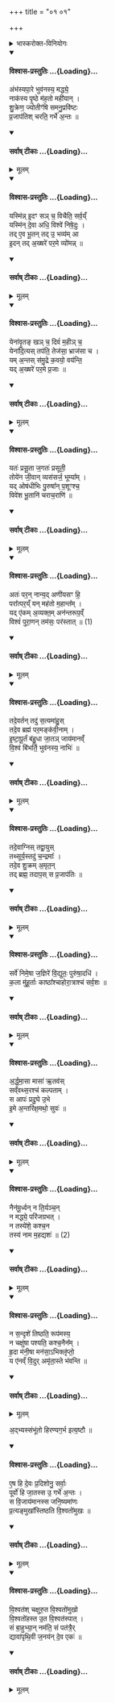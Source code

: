 +++
title = "०१ ०१"

+++

<details><summary>भास्करोक्त-विनियोगः</summary>

तत्र प्रथमानुवाके अध्यात्मविषया मन्त्रास् तानेव विनियुज्यन्ते ।  
तत्र वारुणीषूपनिषत्सु 'ब्रह्मविदाप्नोति परं' इति परप्राप्तिहेतुत्वेन  
तद्विभूत्यात्मकमानन्दं ब्रह्म वेद्यं प्रतिज्ञाय  
तत्स्वरूपं तदुपासनाविशेषास्सिद्धयश्च उक्ताः ।  
इदानीं तस्यात्मनः परमविभूतिस्थानीयस्य कीदृशो विजृम्भण-प्रकार  
इत्याकाङ्क्षायां तमेवात्मानमधिकृत्योच्यते - अम्भस्यपार इत्यादि ॥ 

अयं स्वगुणैः प्रकृत्येकान्तैः कदाचिद्वर्ण्यते । परगुणेन कदाचित् तदभेदात् । त्रैष्टुभस्सर्वोऽनुवाकः । विशेषो वक्ष्यते ।
</details>


<div class="js_include" newlevelforh1="4" title="विश्वास-प्रस्तुतिः" unfilled url="/vedAH_yajuH/taittirIyam/AraNyakam/Rk/vishvAsa-prastutiH/06_mahA-nArAyaNopaniShat/01_01_paramAtma-sUktam/01_ambhasya_pAre.md">
<details open><summary><h4>विश्वास-प्रस्तुतिः ...{Loading}...</h4></summary>

अंभ॑स्यपा॒रे भुव॑नस्य॒ मद्ध्ये॒  
नाक॑स्य पृ॒ष्ठे म॑ह॒तो मही॑यान् ।  
शु॒क्रेण॒ ज्योतीꣳ॑षि समनु॒प्रवि॑ष्टः  
प्र॒जाप॑तिश् चरति॒  गर्भे॑ अ॒न्तः ॥
</details>
</div>
<div class="js_include" newlevelforh1="4" title="सर्वाष् टीकाः" unfilled url="/vedAH_yajuH/taittirIyam/AraNyakam/Rk/sarvASh_TIkAH/06_mahA-nArAyaNopaniShat/01_01_paramAtma-sUktam/01_ambhasya_pAre.md">
<details open><summary><h4>सर्वाष् टीकाः ...{Loading}...</h4></summary>
<details><summary>मूलम्</summary>

अंभ॑स्य पा॒रे भुव॑नस्य॒ मद्ध्ये॒  
नाक॑स्य पृ॒ष्ठे म॑ह॒तो मही॑यान् ।  
शु॒क्रेण॒ ज्योतीꣳ॑षि समनु॒प्रवि॑ष्टः  
प्र॒जाप॑तिश् चरति॒  गर्भे॑ अ॒न्तः ॥
</details>
</details>
</div>
<div class="js_include" newlevelforh1="4" title="विश्वास-प्रस्तुतिः" unfilled url="/vedAH_yajuH/taittirIyam/AraNyakam/Rk/vishvAsa-prastutiH/06_mahA-nArAyaNopaniShat/01_01_paramAtma-sUktam/02_yasminn_idam.md">
<details open><summary><h4>विश्वास-प्रस्तुतिः ...{Loading}...</h4></summary>

यस्मि॑न्न् इ॒दꣳ सञ् च॒ विचैति॒ सर्व॒य्ँ  
यस्मि॑न् दे॒वा अधि॒ विश्वे॑ निषे॒दुः ।  
तद् ए॒व भू॒तन् तद् उ॒ भव्य॑म् आ  
इ॒दन् तद् अ॒ख्षरे॑ पर॒मे व्यो॑मन्न् ॥
</details>
</div>
<div class="js_include" newlevelforh1="4" title="सर्वाष् टीकाः" unfilled url="/vedAH_yajuH/taittirIyam/AraNyakam/Rk/sarvASh_TIkAH/06_mahA-nArAyaNopaniShat/01_01_paramAtma-sUktam/02_yasminn_idam.md">
<details open><summary><h4>सर्वाष् टीकाः ...{Loading}...</h4></summary>
<details><summary>मूलम्</summary>

यस्मि॑न्न् इ॒दꣳ सञ् च॒ विचैति॒ सर्व॒य्ँ  
यस्मि॑न् दे॒वा अधि॒ विश्वे॑ निषे॒दुः ।  
तद् ए॒व भू॒तन् तद् उ॒ भव्य॑म् आ  
इ॒दन् तद् अ॒ख्षरे॑ पर॒मे व्यो॑मन्न् ॥
</details>
</details>
</div>
<div class="js_include" newlevelforh1="4" title="विश्वास-प्रस्तुतिः" unfilled url="/vedAH_yajuH/taittirIyam/AraNyakam/Rk/vishvAsa-prastutiH/06_mahA-nArAyaNopaniShat/01_01_paramAtma-sUktam/03_yenAvRta~N_kha~n.md">
<details open><summary><h4>विश्वास-प्रस्तुतिः ...{Loading}...</h4></summary>

येना॑वृ॒तङ् खञ् च॒ दिवं॑ म॒हीञ् च॒  
येना॑दि॒त्यस् तप॑ति॒ तेज॑सा॒ भ्राज॑सा च ।  
यम् अ॒न्तस् स॑मु॒द्रे  क॒वयो॒ वय॑न्ति॒  
यद् अ॒ख्षरे॑ पर॒मे प्र॒जाः ॥
</details>
</div>
<div class="js_include" newlevelforh1="4" title="सर्वाष् टीकाः" unfilled url="/vedAH_yajuH/taittirIyam/AraNyakam/Rk/sarvASh_TIkAH/06_mahA-nArAyaNopaniShat/01_01_paramAtma-sUktam/03_yenAvRta~N_kha~n.md">
<details open><summary><h4>सर्वाष् टीकाः ...{Loading}...</h4></summary>
<details><summary>मूलम्</summary>

येना॑वृ॒तङ् खञ् च॒ दिवं॑ म॒हीञ् च॒  
येना॑दि॒त्यस् तप॑ति॒ तेज॑सा॒ भ्राज॑सा च ।  
यम् अ॒न्तस् स॑मु॒द्रे  क॒वयो॒ वय॑न्ति॒  
यद् अ॒ख्षरे॑ पर॒मे प्र॒जाः ॥
</details>
</details>
</div>
<div class="js_include" newlevelforh1="4" title="विश्वास-प्रस्तुतिः" unfilled url="/vedAH_yajuH/taittirIyam/AraNyakam/Rk/vishvAsa-prastutiH/06_mahA-nArAyaNopaniShat/01_01_paramAtma-sUktam/04_yataH_prasUtA.md">
<details open><summary><h4>विश्वास-प्रस्तुतिः ...{Loading}...</h4></summary>

यतः॑ प्रसू॒ता ज॒गतः॑ प्रसूती॒  
तोये॑न जी॒वान् व्यस॑सर्ज॒ भूम्या᳚म् ।  
यद् ओष॑धीभिः पु॒रुषा᳚न् प॒शूꣳश्च॒  
विवे॑श भू॒तानि॑ चराच॒राणि॑ ॥
</details>
</div>
<div class="js_include" newlevelforh1="4" title="सर्वाष् टीकाः" unfilled url="/vedAH_yajuH/taittirIyam/AraNyakam/Rk/sarvASh_TIkAH/06_mahA-nArAyaNopaniShat/01_01_paramAtma-sUktam/04_yataH_prasUtA.md">
<details open><summary><h4>सर्वाष् टीकाः ...{Loading}...</h4></summary>
<details><summary>मूलम्</summary>

यतः॑ प्रसू॒ता ज॒गतः॑ प्रसूती॒  
तोये॑न जी॒वान् व्यस॑सर्ज॒ भूम्या᳚म् ।  
यद् ओष॑धीभिः पु॒रुषा᳚न् प॒शूꣳश्च॒  
विवे॑श भू॒तानि॑ चराच॒राणि॑ ॥
</details>
</details>
</div>
<div class="js_include" newlevelforh1="4" title="विश्वास-प्रस्तुतिः" unfilled url="/vedAH_yajuH/taittirIyam/AraNyakam/Rk/vishvAsa-prastutiH/06_mahA-nArAyaNopaniShat/01_01_paramAtma-sUktam/05_ataH_paran.md">
<details open><summary><h4>विश्वास-प्रस्तुतिः ...{Loading}...</h4></summary>

अतः॑ पर॒न् नान्य॒द् अणी॑यसꣳ हि॒  
परा᳚त्पर॒य्ँ यन् मह॑तो म॒हान्त᳚म् ।  
यद् ए॑कम् अ॒व्यक्त॒म् अन॑न्तरूप॒व्ँ  
विश्वं॑ पुरा॒णन् तम॑सः॒ पर॑स्तात् ॥ (1)
</details>
</div>
<div class="js_include" newlevelforh1="4" title="सर्वाष् टीकाः" unfilled url="/vedAH_yajuH/taittirIyam/AraNyakam/Rk/sarvASh_TIkAH/06_mahA-nArAyaNopaniShat/01_01_paramAtma-sUktam/05_ataH_paran.md">
<details open><summary><h4>सर्वाष् टीकाः ...{Loading}...</h4></summary>
<details><summary>मूलम्</summary>

अतः॑ पर॒न्नान्य॒दणी॑यसꣳ हि॒  
परा᳚त्पर॒य्ँ यन् मह॑तो म॒हान्त᳚म् ।  
यद् ए॑कम् अ॒व्यक्त॒म् अन॑न्तरूप॒व्ँ  
विश्वं॑ पुरा॒णन् तम॑सः॒ पर॑स्तात् ॥ (1)
</details>
</details>
</div>


<div class="js_include" newlevelforh1="4" title="विश्वास-प्रस्तुतिः" unfilled url="/vedAH_yajuH/taittirIyam/AraNyakam/Rk/vishvAsa-prastutiH/06_mahA-nArAyaNopaniShat/01_01_paramAtma-sUktam/06_tadevartan_tadu.md">
<details open><summary><h4>विश्वास-प्रस्तुतिः ...{Loading}...</h4></summary>

तदे॒वर्तन् तदु॑ स॒त्यमा॑हु॒स्  
तदे॒व ब्रह्म॑ पर॒मङ्क॑वी॒नाम् ।  
इ॒ष्टा॒पू॒र्तं ब॑हु॒धा जा॒तञ् जाय॑मानव्ँ  
वि॒श्वं बि॑भर्ति॒  भुव॑नस्य॒ नाभिः॑ ॥
</details>
</div>
<div class="js_include" newlevelforh1="4" title="सर्वाष् टीकाः" unfilled url="/vedAH_yajuH/taittirIyam/AraNyakam/Rk/sarvASh_TIkAH/06_mahA-nArAyaNopaniShat/01_01_paramAtma-sUktam/06_tadevartan_tadu.md">
<details open><summary><h4>सर्वाष् टीकाः ...{Loading}...</h4></summary>
<details><summary>मूलम्</summary>

तदे॒वर्तन् तदु॑ स॒त्यमा॑हु॒स्  
तदे॒व ब्रह्म॑ पर॒मङ्क॑वी॒नाम् ।  
इ॒ष्टा॒पू॒र्तं ब॑हु॒धा जा॒तञ् जाय॑मानव्ँ  
वि॒श्वं बि॑भर्ति॒  भुव॑नस्य॒ नाभिः॑ ॥
</details>
</details>
</div>
<div class="js_include" newlevelforh1="4" title="विश्वास-प्रस्तुतिः" unfilled url="/vedAH_yajuH/taittirIyam/AraNyakam/Rk/vishvAsa-prastutiH/06_mahA-nArAyaNopaniShat/01_01_paramAtma-sUktam/07_tadevAgnis_tadvAyus.md">
<details open><summary><h4>विश्वास-प्रस्तुतिः ...{Loading}...</h4></summary>

तदे॒वाग्निस् तद्वा॒युस्  
तथ्सूर्य॒स्तदु॑ च॒न्द्रमाः᳚ ।  
तदे॒व शु॒क्रम् अ॒मृत॒न्  
तद् ब्रह्म॒ तदाप॒स् स  प्र॒जाप॑तिः ॥
</details>
</div>
<div class="js_include" newlevelforh1="4" title="सर्वाष् टीकाः" unfilled url="/vedAH_yajuH/taittirIyam/AraNyakam/Rk/sarvASh_TIkAH/06_mahA-nArAyaNopaniShat/01_01_paramAtma-sUktam/07_tadevAgnis_tadvAyus.md">
<details open><summary><h4>सर्वाष् टीकाः ...{Loading}...</h4></summary>
<details><summary>मूलम्</summary>

तदे॒वाग्निस् तद्वा॒युस्  
तथ्सूर्य॒स्तदु॑ च॒न्द्रमाः᳚ ।  
तदे॒व शु॒क्रम् अ॒मृत॒न्  
तद् ब्रह्म॒ तदाप॒स् स  प्र॒जाप॑तिः ॥
</details>
</details>
</div>
<div class="js_include" newlevelforh1="4" title="विश्वास-प्रस्तुतिः" unfilled url="/vedAH_yajuH/taittirIyam/AraNyakam/Rk/vishvAsa-prastutiH/06_mahA-nArAyaNopaniShat/01_01_paramAtma-sUktam/08_sarve_nimeShA.md">
<details open><summary><h4>विश्वास-प्रस्तुतिः ...{Loading}...</h4></summary>

सर्वे॑ निमे॒षा ज॒ज्ञिरे॑ वि॒द्युतः॒ पुरु॑षा॒दधि॑ ।  
क॒ला मु॑हू॒र्ताः काष्ठा᳚श्चाहोरा॒त्राश्च॑ सर्व॒शः ॥
</details>
</div>
<div class="js_include" newlevelforh1="4" title="सर्वाष् टीकाः" unfilled url="/vedAH_yajuH/taittirIyam/AraNyakam/Rk/sarvASh_TIkAH/06_mahA-nArAyaNopaniShat/01_01_paramAtma-sUktam/08_sarve_nimeShA.md">
<details open><summary><h4>सर्वाष् टीकाः ...{Loading}...</h4></summary>
<details><summary>मूलम्</summary>

सर्वे॑ निमे॒षा ज॒ज्ञिरे॑ वि॒द्युतः॒ पुरु॑षा॒दधि॑ ।  
क॒ला मु॑हू॒र्ताः काष्ठा᳚श्चाहोरा॒त्राश्च॑ सर्व॒शः ॥
</details>
</details>
</div>
<div class="js_include" newlevelforh1="4" title="विश्वास-प्रस्तुतिः" unfilled url="/vedAH_yajuH/taittirIyam/AraNyakam/Rk/vishvAsa-prastutiH/06_mahA-nArAyaNopaniShat/01_01_paramAtma-sUktam/09_arddhamAsA_mAsA.md">
<details open><summary><h4>विश्वास-प्रस्तुतिः ...{Loading}...</h4></summary>

अ॒र्द्ध॒मा॒सा मासा॑ ऋ॒तव॑स्  
सव्ँवथ्स॒रश्च॑ कल्पताम् ।  
स आपः॑ प्रदु॒घे उ॒भे  
इ॒मे अ॒न्तरि॑क्ष॒मथो॒ सुवः॑ ॥
</details>
</div>
<div class="js_include" newlevelforh1="4" title="सर्वाष् टीकाः" unfilled url="/vedAH_yajuH/taittirIyam/AraNyakam/Rk/sarvASh_TIkAH/06_mahA-nArAyaNopaniShat/01_01_paramAtma-sUktam/09_arddhamAsA_mAsA.md">
<details open><summary><h4>सर्वाष् टीकाः ...{Loading}...</h4></summary>
<details><summary>मूलम्</summary>

अ॒र्द्ध॒मा॒सा मासा॑ ऋ॒तव॑स्  
सव्ँवथ्स॒रश्च॑ कल्पताम् ।  
स आपः॑ प्रदु॒घे उ॒भे  
इ॒मे अ॒न्तरि॑क्ष॒मथो॒ सुवः॑ ॥
</details>
</details>
</div>
<div class="js_include" newlevelforh1="4" title="विश्वास-प्रस्तुतिः" unfilled url="/vedAH_yajuH/taittirIyam/AraNyakam/Rk/vishvAsa-prastutiH/06_mahA-nArAyaNopaniShat/01_01_paramAtma-sUktam/10_nainamUrdhvan_na.md">
<details open><summary><h4>विश्वास-प्रस्तुतिः ...{Loading}...</h4></summary>

नैन॑मू॒र्ध्वन् न ति॒र्यञ्च॒न्  
न मद्ध्ये॒ परि॑जग्रभत् ।  
न तस्ये॑शे॒ कश्च॒न  
तस्य॑ नाम म॒हद्यशः॑ ॥ (2)
</details>
</div>
<div class="js_include" newlevelforh1="4" title="सर्वाष् टीकाः" unfilled url="/vedAH_yajuH/taittirIyam/AraNyakam/Rk/sarvASh_TIkAH/06_mahA-nArAyaNopaniShat/01_01_paramAtma-sUktam/10_nainamUrdhvan_na.md">
<details open><summary><h4>सर्वाष् टीकाः ...{Loading}...</h4></summary>
<details><summary>मूलम्</summary>

नैन॑मू॒र्ध्वन् न ति॒र्यञ्च॒न्  
न मद्ध्ये॒ परि॑जग्रभत् ।  
न तस्ये॑शे॒ कश्च॒न  
तस्य॑ नाम म॒हद्यशः॑ ॥ (2)
</details>
</details>
</div>

<div class="js_include" newlevelforh1="4" title="विश्वास-प्रस्तुतिः" unfilled url="/vedAH_yajuH/taittirIyam/AraNyakam/Rk/vishvAsa-prastutiH/06_mahA-nArAyaNopaniShat/01_01_paramAtma-sUktam/11_na_sandRshe.md">
<details open><summary><h4>विश्वास-प्रस्तुतिः ...{Loading}...</h4></summary>

न स॒न्दृशे॑ तिष्ठति॒ रूप॑मस्य॒  
न चक्षु॑षा पश्यति॒ कश्च॒नैन᳚म् ।  
हृ॒दा म॑नी॒षा मन॑सा॒ऽभिक्लृ॑प्तो॒  
य ए॑नव्ँ वि॒दुर् अमृ॑ता॒स्ते  भ॑वन्ति ॥
</details>
</div>
<div class="js_include" newlevelforh1="4" title="सर्वाष् टीकाः" unfilled url="/vedAH_yajuH/taittirIyam/AraNyakam/Rk/sarvASh_TIkAH/06_mahA-nArAyaNopaniShat/01_01_paramAtma-sUktam/11_na_sandRshe.md">
<details open><summary><h4>सर्वाष् टीकाः ...{Loading}...</h4></summary>
<details><summary>मूलम्</summary>

न स॒न्दृशे॑ तिष्ठति॒ रूप॑मस्य॒  
न चक्षु॑षा पश्यति॒ कश्च॒नैन᳚म् ।  
हृ॒दा म॑नी॒षा मन॑सा॒ऽभिक्लृ॑प्तो॒  
य ए॑नव्ँ वि॒दुर् अमृ॑ता॒स्ते  भ॑वन्ति ॥
</details>
</details>
</div>




अ॒द्भ्यस्संभू॑तो हिरण्यग॒र्भ इत्य॒ष्टौ ॥ 




<div class="js_include" newlevelforh1="4" title="विश्वास-प्रस्तुतिः" unfilled url="/vedAH_yajuH/taittirIyam/AraNyakam/Rk/vishvAsa-prastutiH/06_mahA-nArAyaNopaniShat/01_01_paramAtma-sUktam/12_eSha_hi.md">
<details open><summary><h4>विश्वास-प्रस्तुतिः ...{Loading}...</h4></summary>

ए॒ष हि दे॒वः प्र॒दिशोनु॒ सर्वाः॒  
पूर्वो॑ हि जा॒तस्स उ॒ गर्भे॑ अ॒न्तः ।  
स वि॒जाय॑मानस्स जनि॒ष्यमा॑णः  
प्र॒त्यङ्मुखा᳚स्तिष्ठति वि॒श्वतो॑मुखः ॥
</details>
</div>
<div class="js_include" newlevelforh1="4" title="सर्वाष् टीकाः" unfilled url="/vedAH_yajuH/taittirIyam/AraNyakam/Rk/sarvASh_TIkAH/06_mahA-nArAyaNopaniShat/01_01_paramAtma-sUktam/12_eSha_hi.md">
<details open><summary><h4>सर्वाष् टीकाः ...{Loading}...</h4></summary>
<details><summary>मूलम्</summary>

ए॒ष हि दे॒वः प्र॒दिशोनु॒ सर्वाः॒  
पूर्वो॑ हि जा॒तस्स उ॒ गर्भे॑ अ॒न्तः ।  
स वि॒जाय॑मानस्स जनि॒ष्यमा॑णः  
प्र॒त्यङ्मुखा᳚स्तिष्ठति वि॒श्वतो॑मुखः ॥
</details>
</details>
</div>
<div class="js_include" newlevelforh1="4" title="विश्वास-प्रस्तुतिः" unfilled url="/vedAH_yajuH/taittirIyam/AraNyakam/Rk/vishvAsa-prastutiH/06_mahA-nArAyaNopaniShat/01_01_paramAtma-sUktam/13_vishvatash_chaxuruta.md">
<details open><summary><h4>विश्वास-प्रस्तुतिः ...{Loading}...</h4></summary>

वि॒श्वत॑श् चक्षुरु॒त वि॒श्वतो॑मुखो  
वि॒श्वतो॑हस्त  उ॒त वि॒श्वत॑स्पात् ।  
सं बा॒हुभ्या॒न् नम॑ति॒ सं पत॑त्रै॒र्  
द्यावा॑पृथि॒वी ज॒नय॑न् दे॒व एकः॑ ॥
</details>
</div>
<div class="js_include" newlevelforh1="4" title="सर्वाष् टीकाः" unfilled url="/vedAH_yajuH/taittirIyam/AraNyakam/Rk/sarvASh_TIkAH/06_mahA-nArAyaNopaniShat/01_01_paramAtma-sUktam/13_vishvatash_chaxuruta.md">
<details open><summary><h4>सर्वाष् टीकाः ...{Loading}...</h4></summary>
<details><summary>मूलम्</summary>

वि॒श्वत॑श् चक्षुरु॒त वि॒श्वतो॑मुखो  
वि॒श्वतो॑हस्त  उ॒त वि॒श्वत॑स्पात् ।  
सं बा॒हुभ्या॒न् नम॑ति॒ सं पत॑त्रै॒र्  
द्यावा॑पृथि॒वी ज॒नय॑न् दे॒व एकः॑ ॥
</details>
</details>
</div>

